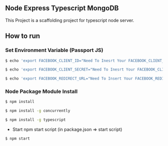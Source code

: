 ## Node Express Typescript MongoDB
This Project is a scaffolding project for typescript node server.

## How to run
### Set Environment Variable (Passport JS)
```bash
$ echo 'export FACEBOOK_CLIENT_ID="Need To Inesrt Your FACEBOOK_CLIENT_ID"' >> ~/.bash_profile 
```

```bash
$ echo 'export FACEBOOK_CLIENT_SECRET="Need To Inesrt Your FACEBOOK_CLIENT_SECRET"' >> ~/.bash_profile 
```

```bash
$ echo 'export FACEBOOK_REDIRECT_URL="Need To Insert Your FACEBOOK_REDIRECT_URL"' >> ~/.bash_profile 
```

### Node Package Module Install
```bash
$ npm install
```
```bash
$ npm install -g concurrently
```
```bash
$ npm install -g typescript
```

- Start npm start script (in package.json => start script)
```bash
$ npm start
```

